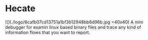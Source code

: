 # Hecate
![](./logo/8cafb07cd13751a1bf3b12948bb6d96b.jpg =40x40)
A mini debugger for examin linux based binary files and trace any kind of information flows
that you want to report.
